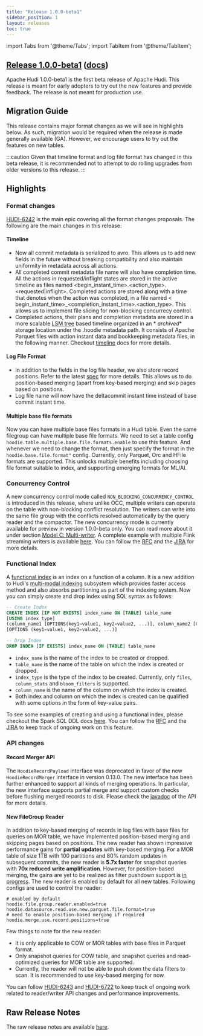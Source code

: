 ```yaml
---
title: "Release 1.0.0-beta1"
sidebar_position: 1
layout: releases
toc: true
---
```

import Tabs from '@theme/Tabs';
import TabItem from '@theme/TabItem';

## [Release 1.0.0-beta1](https://github.com/apache/hudi/releases/tag/release-1.0.0-beta1) ([docs](/docs/next/quick-start-guide))

Apache Hudi 1.0.0-beta1 is the first beta release of Apache Hudi. This release is meant for early adopters to try
out the new features and provide feedback. The release is not meant for production use.

## Migration Guide

This release contains major format changes as we will see in highlights below. As such, migration would be required when
the release is made generally available (GA). However, we encourage users to try out the features on new tables.

:::caution
Given that timeline format and log file format has changed in this beta release, it is recommended not to attempt to do
rolling upgrades from older versions to this release.
:::

## Highlights

### Format changes

[HUDI-6242](https://issues.apache.org/jira/browse/HUDI-6242) is the main epic covering all the format changes proposals. The following are the main changes in this release:

#### Timeline

- Now all commit metadata is serialized to avro. This allows us to add new fields in the future without breaking
  compatibility and also maintain uniformity in metadata across all actions.
- All completed commit metadata file name will also have completion time. All the actions in requested/inflight states
  are stored in the active timeline as files named <begin_instant_time>.<action_type>.<requested|inflight>. Completed
  actions are stored along with a time that denotes when the action was completed, in a file named <
  begin_instant_time>_<completion_instant_time>.<action_type>. This allows us to implement file slicing for non-blocking
  concurrecy control.
- Completed actions, their plans and completion metadata are stored in a more
  scalable [LSM tree](https://en.wikipedia.org/wiki/Log-structured_merge-tree) based timeline organized in an *
  *_archived_** storage location under the .hoodie metadata path. It consists of Apache Parquet files with action
  instant data and bookkeeping metadata files, in the following manner. Checkout [timeline](/docs/next/timeline#lsm-timeline) docs for more details.

#### Log File Format

- In addition to the fields in the log file header, we also store record positions. Refer to the
  latest [spec](/tech-specs-1point0#log-format) for more details. This allows us to do
  position-based merging (apart from key-based merging) and skip pages based on positions.
- Log file name will now have the deltacommit instant time instead of base commit instant time.

#### Multiple base file formats

Now you can have multiple base files formats in a Hudi table. Even the same filegroup can have multiple base file
formats. We need to set a table config `hoodie.table.multiple.base.file.formats.enable` to use this feature. And
whenever we need to change the format, then just specify the format in the `hoodie.base.file.format"` config. Currently,
only Parquet, Orc and HFile formats are supported. This unlocks multiple benefits including choosing file format
suitable to index, and supporting emerging formats for ML/AI. 

### Concurrency Control

A new concurrency control mode called `NON_BLOCKING_CONCURRENCY_CONTROL` is introduced in this release, where unlike
OCC, multiple writers can operate on the table with non-blocking conflict resolution. The writers can write into the
same file group with the conflicts resolved automatically by the query reader and the compactor. The new concurrency
mode is currently available for preview in version 1.0.0-beta only. You can read more about it under
section [Model C: Multi-writer](/docs/next/concurrency_control#non-blocking-concurrency-control-mode-experimental). A complete example with multiple 
Flink streaming writers is available [here](/docs/next/writing_data#non-blocking-concurrency-control-experimental). You
can follow the [RFC](https://github.com/apache/hudi/blob/master/rfc/rfc-66/rfc-66.md) and
the [JIRA](https://issues.apache.org/jira/browse/HUDI-6640) for more details.

### Functional Index

A [functional index](https://github.com/apache/hudi/blob/00ece7bce0a4a8d0019721a28049723821e01842/rfc/rfc-63/rfc-63.md)
is an index on a function of a column. It is a new addition to Hudi's [multi-modal indexing](https://hudi.apache.org/blog/2022/05/17/Introducing-Multi-Modal-Index-for-the-Lakehouse-in-Apache-Hudi)
subsystem which provides faster access method and also absorbs partitioning as part of the indexing system. Now you can 
simply create and drop index using SQL syntax as follows:

```sql
-- Create Index
CREATE INDEX [IF NOT EXISTS] index_name ON [TABLE] table_name 
[USING index_type] 
(column_name1 [OPTIONS(key1=value1, key2=value2, ...)], column_name2 [OPTIONS(key1=value1, key2=value2, ...)], ...) 
[OPTIONS (key1=value1, key2=value2, ...)]

-- Drop Index
DROP INDEX [IF EXISTS] index_name ON [TABLE] table_name
```

- `index_name` is the name of the index to be created or dropped.
- `table_name` is the name of the table on which the index is created or dropped.
- `index_type` is the type of the index to be created. Currently, only `files`, `column_stats` and `bloom_filters` is supported.
- `column_name` is the name of the column on which the index is created.
- Both index and column on which the index is created can be qualified with some options in the form of key-value pairs.

To see some examples of creating and using a functional index, please checkout the Spark SQL DDL
docs [here](/docs/next/sql_ddl#create-index). You can follow
the [RFC](https://github.com/apache/hudi/blob/master/rfc/rfc-63/rfc-63.md) and
the [JIRA](https://issues.apache.org/jira/browse/HUDI-512) to keep track of ongoing work on this feature.

### API changes

#### Record Merger API

The `HoodieRecordPayload` interface was deprecated in favor of the new `HoodieRecordMerger` interface in version 0.13.0.
The new interface has been further enhanced to support all kinds of merging operations. In particular, the new interface
supports partial merge and support custom checks before flushing merged records to disk. Please check
the [javadoc](https://github.com/apache/hudi/blob/3a1d4fb03b1ab8e3cf27073053a4fab0a56a26d2/hudi-common/src/main/java/org/apache/hudi/common/model/HoodieRecordMerger.java)
of the API for more details.

#### New FileGroup Reader

In addition to key-based merging of records in log files with base files for queries on MOR table, we have implemented
position-based merging and skipping pages based on positions. The new reader has shown impressive performance gains for
**partial updates** with key-based merging. For a MOR table of size 1TB with 100 partitions and 80% random updates in
subsequent commits, the new reader is **5.7x faster** for snapshot queries with **70x reduced write amplification**.
However, for position-based merging, the gains are yet to be realized as filter pushdown support
is [in progress](https://github.com/apache/hudi/pull/10030). The new reader is enabled by default for all new tables.
Following configs are used to control the reader:
```
# enabled by default
hoodie.file.group.reader.enabled=true
hoodie.datasource.read.use.new.parquet.file.format=true
# need to enable position-based merging if required
hoodie.merge.use.record.positions=true
```

Few things to note for the new reader:
- It is only applicable to COW or MOR tables with base files in Parquet format.
- Only snapshot queries for COW table, and snapshot queries and read-optimized queries for MOR table are supported.
- Currently, the reader will not be able to push down the data filters to scan. It is recommended to use key-based
  merging for now.

You can follow [HUDI-6243](https://issues.apache.org/jira/browse/HUDI-6243)
and [HUDI-6722](https://issues.apache.org/jira/browse/HUDI-6722) to keep track of ongoing work related to reader/writer
API changes and performance improvements.

## Raw Release Notes

The raw release notes are available [here](https://issues.apache.org/jira/secure/ReleaseNote.jspa?projectId=12322822&version=12351210).
